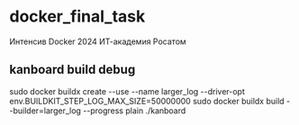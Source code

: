 # docker_final_task
Интенсив Docker 2024 ИТ-академия Росатом

## kanboard build debug

sudo docker buildx create --use --name larger_log --driver-opt env.BUILDKIT_STEP_LOG_MAX_SIZE=50000000
sudo docker buildx build --builder=larger_log --progress plain ./kanboard
